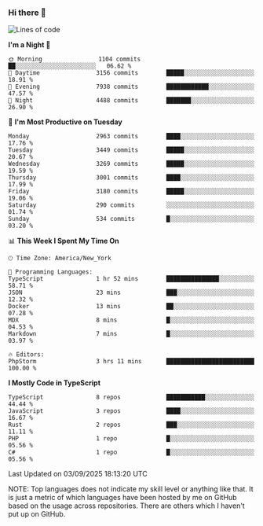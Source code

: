 ### Hi there 👋

<!--
**LynxJinxxy/LynxJinxxy** is a ✨ _special_ ✨ repository because its `README.md` (this file) appears on your GitHub profile.

Here are some ideas to get you started:

- 🔭 I’m currently working on ...
- 🌱 I’m currently learning ...
- 👯 I’m looking to collaborate on ...
- 🤔 I’m looking for help with ...
- 💬 Ask me about ...
- 📫 How to reach me: ...
- 😄 Pronouns: ...
- ⚡ Fun fact: ...
-->

<!--START_SECTION:waka-->
![Lines of code](https://img.shields.io/badge/From%20Hello%20World%20I%27ve%20Written-25.1%20million%20lines%20of%20code-blue)

**I'm a Night 🦉** 

```text
🌞 Morning                1104 commits        ██░░░░░░░░░░░░░░░░░░░░░░░   06.62 % 
🌆 Daytime                3156 commits        █████░░░░░░░░░░░░░░░░░░░░   18.91 % 
🌃 Evening                7938 commits        ████████████░░░░░░░░░░░░░   47.57 % 
🌙 Night                  4488 commits        ███████░░░░░░░░░░░░░░░░░░   26.90 % 
```
📅 **I'm Most Productive on Tuesday** 

```text
Monday                   2963 commits        ████░░░░░░░░░░░░░░░░░░░░░   17.76 % 
Tuesday                  3449 commits        █████░░░░░░░░░░░░░░░░░░░░   20.67 % 
Wednesday                3269 commits        █████░░░░░░░░░░░░░░░░░░░░   19.59 % 
Thursday                 3001 commits        ████░░░░░░░░░░░░░░░░░░░░░   17.99 % 
Friday                   3180 commits        █████░░░░░░░░░░░░░░░░░░░░   19.06 % 
Saturday                 290 commits         ░░░░░░░░░░░░░░░░░░░░░░░░░   01.74 % 
Sunday                   534 commits         █░░░░░░░░░░░░░░░░░░░░░░░░   03.20 % 
```


📊 **This Week I Spent My Time On** 

```text
🕑︎ Time Zone: America/New_York

💬 Programming Languages: 
TypeScript               1 hr 52 mins        ███████████████░░░░░░░░░░   58.71 % 
JSON                     23 mins             ███░░░░░░░░░░░░░░░░░░░░░░   12.32 % 
Docker                   13 mins             ██░░░░░░░░░░░░░░░░░░░░░░░   07.28 % 
MDX                      8 mins              █░░░░░░░░░░░░░░░░░░░░░░░░   04.53 % 
Markdown                 7 mins              █░░░░░░░░░░░░░░░░░░░░░░░░   03.97 % 

🔥 Editors: 
PhpStorm                 3 hrs 11 mins       █████████████████████████   100.00 % 
```

**I Mostly Code in TypeScript** 

```text
TypeScript               8 repos             ███████████░░░░░░░░░░░░░░   44.44 % 
JavaScript               3 repos             ████░░░░░░░░░░░░░░░░░░░░░   16.67 % 
Rust                     2 repos             ███░░░░░░░░░░░░░░░░░░░░░░   11.11 % 
PHP                      1 repo              █░░░░░░░░░░░░░░░░░░░░░░░░   05.56 % 
C#                       1 repo              █░░░░░░░░░░░░░░░░░░░░░░░░   05.56 % 
```




 Last Updated on 03/09/2025 18:13:20 UTC
<!--END_SECTION:waka-->
NOTE: Top languages does not indicate my skill level or anything like that. It is just a metric of which languages have been hosted by me on GitHub based on the usage across repositories. There are others which I haven't put up on GitHub.
